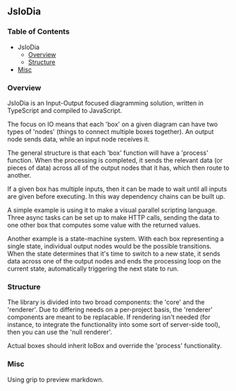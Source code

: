 ## JsIoDia

### Table of Contents

- JsIoDia
    - [Overview](#overview)
    - [Structure](#structure)
- [Misc](#misc)

### Overview

JsIoDia is an Input-Output focused diagramming solution, written in TypeScript and compiled to JavaScript.

The focus on IO means that each 'box' on a given diagram can have two types of 'nodes' (things to connect multiple boxes together). An output node sends data, while an input node receives it.

The general structure is that each 'box' function will have a 'process' function. When the processing is completed, it sends the relevant data (or pieces of data) across all of the output nodes that it has, which then route to another.

If a given box has multiple inputs, then it can be made to wait until all inputs are given before executing. In this way dependency chains can be built up.

A simple example is using it to make a visual parallel scripting language. Three async tasks can be set up to make HTTP calls, sending the data to one other box that computes some value with the returned values.

Another example is a state-machine system. With each box representing a single state, individual output nodes would be the possible transitions. When the state determines that it's time to switch to a new state, it sends data across one of the output nodes and ends the processing loop on the current state, automatically triggering the next state to run. 

### Structure

The library is divided into two broad components: the 'core' and the 'renderer'. Due to differing needs on a per-project basis, the 'renderer' components are meant to be replacable. If rendering isn't needed (for instance, to integrate the functionality into some sort of server-side tool), then you can use the 'null renderer'.

Actual boxes should inherit IoBox and override the 'process' functionality.

### Misc

Using grip to preview markdown.
